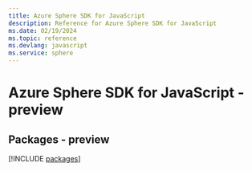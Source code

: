 ```yaml
---
title: Azure Sphere SDK for JavaScript
description: Reference for Azure Sphere SDK for JavaScript
ms.date: 02/19/2024
ms.topic: reference
ms.devlang: javascript
ms.service: sphere
---
```

# Azure Sphere SDK for JavaScript - preview
## Packages - preview
[!INCLUDE [packages](sphere-index.md)]